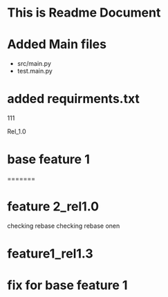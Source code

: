 # This is Readme Document

# Added Main files 

* src/main.py
* test.main.py 

# added requirments.txt 

111

Rel_1.0 


# base feature 1 
=======
# feature 2_rel1.0 

checking rebase 
checking rebase onen


# feature1_rel1.3 



# fix for base feature 1 
